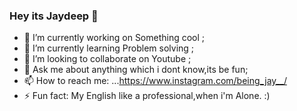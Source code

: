### Hey its Jaydeep  👋


- 🔭 I’m currently working on Something cool ;
- 🌱 I’m currently learning Problem solving ;
- 👯 I’m looking to collaborate on Youtube ;
- 💬 Ask me about anything which i dont know,its be fun;
- 📫 How to reach me: ...https://www.instagram.com/being_jay__/
- ⚡ Fun fact: My English like a professional,when i'm Alone. :)

